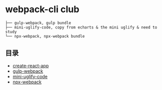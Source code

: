 # webpack-cli club

```
├── gulp-webpack, gulp bundle
├── mini-uglify-code, copy from echarts & the mini uglify & need to study
└── npx-webpack, npx-webpack bundle
```

## 目录

- [create-react-app](./create-react-app/README.md)
- [gulp-webpack](./gulp-webpack/README.md)
- [mini-uglify-code](./mini-uglify-code/README.md)
- [npx-webpack](./npx-webpack/README.md)
